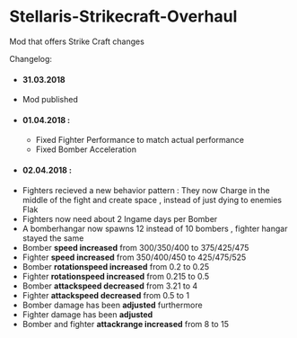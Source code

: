 # Stellaris-Strikecraft-Overhaul
Mod that offers Strike Craft changes

Changelog:
* #### 31.03.2018 
 * Mod published
* #### 01.04.2018 : 
  * Fixed Fighter Performance to match actual performance
  * Fixed Bomber Acceleration
* #### 02.04.2018 :
 * Fighters recieved a new behavior pattern : They now Charge in the middle of the fight and create space , instead of just dying to enemies Flak
 * Fighters now need about 2 Ingame days per Bomber
 * A bomberhangar now spawns 12 instead of 10 bombers , fighter hangar stayed the same
 * Bomber **speed increased** from 300/350/400 to 375/425/475
 * Fighter **speed increased** from 350/400/450 to 425/475/525
 * Bomber **rotationspeed increased** from 0.2 to 0.25
 * Fighter **rotationspeed increased** from 0.215 to 0.5
 * Bomber **attackspeed decreased** from 3.21 to 4
 * Fighter **attackspeed decreased** from 0.5 to 1
 * Bomber damage has been __adjusted__ furthermore
 * Fighter damage has been __adjusted__
 * Bomber and fighter **attackrange increased** from 8 to 15
 
